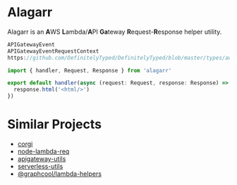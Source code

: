 # Alagarr
Alagarr is an **A**WS **L**ambda/**A**PI **Ga**teway **R**equest-**R**esponse helper utility.


```ts
APIGatewayEvent
APIGatewayEventRequestContext
https://github.com/DefinitelyTyped/DefinitelyTyped/blob/master/types/aws-lambda/index.d.ts

import { handler, Request, Response } from 'alagarr'

export default handler(async (request: Request, response: Response) => {
  response.html('<html/>')
})
```


# Similar Projects
- [corgi](https://github.com/balmbees/corgi)
- [node-lambda-req](https://github.com/doomhz/node-lambda-req)
- [apigateway-utils](https://github.com/silvermine/apigateway-utils)
- [serverless-utils](https://github.com/silvermine/serverless-utils)
- [@graphcool/lambda-helpers](https://www.npmjs.com/package/lambda-helpers)

